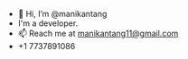 - 👋 Hi, I’m @manikantang
- I'm a developer.
- 📫 Reach me at manikantang11@gmail.com
- +1 7737891086

